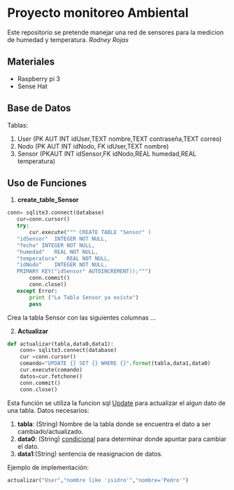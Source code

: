 # Proyecto monitoreo Ambiental
Este repositorio se pretende manejar una red  de sensores para la medicion de humedad y temperatura.
_Rodney Rojas_

## Materiales 
 - Raspberry pi 3
 - Sense Hat
 
 ## Base de Datos 
 Tablas:
 1. User (PK AUT INT idUser,TEXT nombre,TEXT contraseña,TEXT correo)
 2. Nodo (PK AUT INT idNodo, FK idUser,TEXT nombre)
 3. Sensor (PKAUT INT idSensor,FK idNodo,REAL humedad,REAL temperatura)


## Uso de Funciones

 1. **create_table_Sensor**
 ```python
 conn= sqlite3.connect(database)
    cur=conn.cursor()
    try:
        cur.execute(""" CREATE TABLE "Sensor" (
	"idSensor"	INTEGER NOT NULL,
	"fecha"	INTEGER NOT NULL,
	"humedad"	REAL NOT NULL,
	"temperatura"	REAL NOT NULL,
	"idNodo"	INTEGER NOT NULL,
	PRIMARY KEY("idSensor" AUTOINCREMENT));""")
        conn.commit()
        conn.close()
    except Error:
        print ("La Tabla Sensor ya existe")
        pass
```
Crea la tabla Sensor con las siguientes columnas ...

 2. **Actualizar** 

```python
def actualizar(tabla,data0,data1):
    conn= sqlite3.connect(database)
    cur =conn.cursor()
    comando="UPDATE {} SET {} WHERE {}".format(tabla,data1,data0)
    cur.execute(comando)
    datos=cur.fetchone()
    conn.commit()
    conn.close()
```
Esta función se utiliza la funcion sql [Update](https://www.w3schools.com/sql/sql_update.asp) para actualizar el algun dato de una tabla. Datos necesarios:

 1. **tabla**: (String) Nombre de la tabla donde se encuentra el dato a ser cambiado/actualizado.
 2. **data0**: (String) [condicional](https://www.w3schools.com/sql/sql_where.asp)  para determinar donde apuntar para cambiar el dato.
 3. **data1**:(String) sentencia de reasignacion de datos.

Ejemplo de implementación:
```python
actualizar("User","nombre like 'isidro'","nombre='Pedro'")